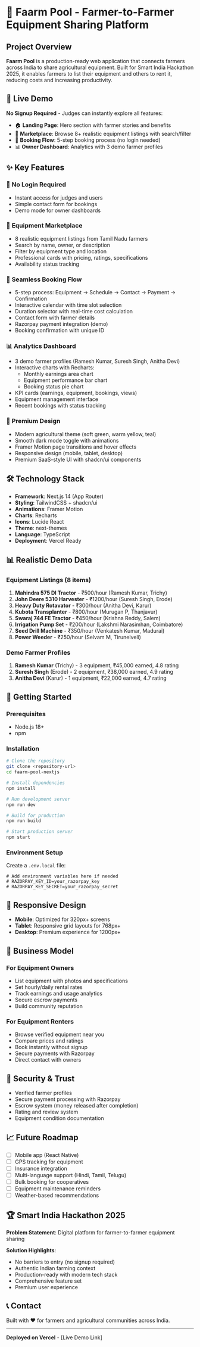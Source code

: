 # 🌾 Faarm Pool - Farmer-to-Farmer Equipment Sharing Platform

## Project Overview

**Faarm Pool** is a production-ready web application that connects farmers across India to share agricultural equipment. Built for Smart India Hackathon 2025, it enables farmers to list their equipment and others to rent it, reducing costs and increasing productivity.

## 🚀 Live Demo

**No Signup Required** - Judges can instantly explore all features:

- 🏠 **Landing Page**: Hero section with farmer stories and benefits
- 🏪 **Marketplace**: Browse 8+ realistic equipment listings with search/filter
- 📅 **Booking Flow**: 5-step booking process (no login needed)
- 📊 **Owner Dashboard**: Analytics with 3 demo farmer profiles

## ✨ Key Features

### 🎯 **No Login Required**
- Instant access for judges and users
- Simple contact form for bookings
- Demo mode for owner dashboards

### 🏪 **Equipment Marketplace** 
- 8 realistic equipment listings from Tamil Nadu farmers
- Search by name, owner, or description
- Filter by equipment type and location
- Professional cards with pricing, ratings, specifications
- Availability status tracking

### 📅 **Seamless Booking Flow**
- 5-step process: Equipment → Schedule → Contact → Payment → Confirmation
- Interactive calendar with time slot selection
- Duration selector with real-time cost calculation
- Contact form with farmer details
- Razorpay payment integration (demo)
- Booking confirmation with unique ID

### 📊 **Analytics Dashboard**
- 3 demo farmer profiles (Ramesh Kumar, Suresh Singh, Anitha Devi)
- Interactive charts with Recharts:
  - Monthly earnings area chart
  - Equipment performance bar chart
  - Booking status pie chart
- KPI cards (earnings, equipment, bookings, views)
- Equipment management interface
- Recent bookings with status tracking

### 🎨 **Premium Design**
- Modern agricultural theme (soft green, warm yellow, teal)
- Smooth dark mode toggle with animations
- Framer Motion page transitions and hover effects
- Responsive design (mobile, tablet, desktop)
- Premium SaaS-style UI with shadcn/ui components

## 🛠️ Technology Stack

- **Framework**: Next.js 14 (App Router)
- **Styling**: TailwindCSS + shadcn/ui
- **Animations**: Framer Motion
- **Charts**: Recharts
- **Icons**: Lucide React
- **Theme**: next-themes
- **Language**: TypeScript
- **Deployment**: Vercel Ready

## 📊 Realistic Demo Data

### Equipment Listings (8 items)
1. **Mahindra 575 DI Tractor** - ₹500/hour (Ramesh Kumar, Trichy)
2. **John Deere 5310 Harvester** - ₹1200/hour (Suresh Singh, Erode)
3. **Heavy Duty Rotavator** - ₹300/hour (Anitha Devi, Karur)
4. **Kubota Transplanter** - ₹800/hour (Murugan P, Thanjavur)
5. **Swaraj 744 FE Tractor** - ₹450/hour (Krishna Reddy, Salem)
6. **Irrigation Pump Set** - ₹200/hour (Lakshmi Narasimhan, Coimbatore)
7. **Seed Drill Machine** - ₹350/hour (Venkatesh Kumar, Madurai)
8. **Power Weeder** - ₹250/hour (Selvam M, Tirunelveli)

### Demo Farmer Profiles
1. **Ramesh Kumar** (Trichy) - 3 equipment, ₹45,000 earned, 4.8 rating
2. **Suresh Singh** (Erode) - 2 equipment, ₹38,000 earned, 4.9 rating  
3. **Anitha Devi** (Karur) - 1 equipment, ₹22,000 earned, 4.7 rating

## 🚀 Getting Started

### Prerequisites
- Node.js 18+ 
- npm

### Installation

```bash
# Clone the repository
git clone <repository-url>
cd faarm-pool-nextjs

# Install dependencies
npm install

# Run development server
npm run dev

# Build for production
npm run build

# Start production server
npm start
```

### Environment Setup

Create a `.env.local` file:

```env
# Add environment variables here if needed
# RAZORPAY_KEY_ID=your_razorpay_key
# RAZORPAY_KEY_SECRET=your_razorpay_secret
```

## 📱 Responsive Design

- **Mobile**: Optimized for 320px+ screens
- **Tablet**: Responsive grid layouts for 768px+ 
- **Desktop**: Premium experience for 1200px+

## 🎯 Business Model

### For Equipment Owners
- List equipment with photos and specifications
- Set hourly/daily rental rates
- Track earnings and usage analytics
- Secure escrow payments
- Build community reputation

### For Equipment Renters  
- Browse verified equipment near you
- Compare prices and ratings
- Book instantly without signup
- Secure payments with Razorpay
- Direct contact with owners

## 🔐 Security & Trust

- Verified farmer profiles
- Secure payment processing with Razorpay
- Escrow system (money released after completion)
- Rating and review system
- Equipment condition documentation

## 📈 Future Roadmap

- [ ] Mobile app (React Native)
- [ ] GPS tracking for equipment
- [ ] Insurance integration
- [ ] Multi-language support (Hindi, Tamil, Telugu)
- [ ] Bulk booking for cooperatives
- [ ] Equipment maintenance reminders
- [ ] Weather-based recommendations

## 🏆 Smart India Hackathon 2025

**Problem Statement**: Digital platform for farmer-to-farmer equipment sharing

**Solution Highlights**:
- No barriers to entry (no signup required)
- Authentic Indian farming context
- Production-ready with modern tech stack
- Comprehensive feature set
- Premium user experience

## 📞 Contact

Built with ❤️ for farmers and agricultural communities across India.

---

**Deployed on Vercel** - [Live Demo Link]
